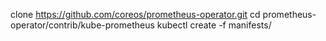 clone https://github.com/coreos/prometheus-operator.git
cd prometheus-operator/contrib/kube-prometheus
kubectl create -f manifests/
